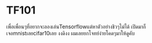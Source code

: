 # TF101
เพื่อเพื่อนๆที่อยากจะลองเล่นTensorflowแต่หาตัวอย่างชิวๆไม่ได้ เปิดมาก็เจอmnistเลยcifar10เลย งงดิงง ผมเลยยกโจทย์ง่ายโคดๆมาให้ดูคับ  
